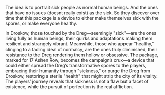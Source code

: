 The idea is to portrait sick people as normal human beings. And the ones that have no issues (doesnt really exist) as the sick. So they discover over time that this package is a device to either make themselves sick with the spores, or make everyone healthy.

In Droskow, those touched by the Dreg—seemingly "sick"—are the ones living fully as human beings, their quirks and adaptations making them resilient and strangely vibrant. Meanwhile, those who appear "healthy," clinging to a fading ideal of normalcy, are the ones truly diminished, their resistance to the Dreg rendering them hollow or obsessive. The package, marked for 17 Ashen Row, becomes the campaign’s crux—a device that could either spread the Dreg’s transformative spores to the players, embracing their humanity through "sickness," or purge the Dreg from Droskow, restoring a sterile "health" that might strip the city of its vitality. The players’ journey reveals that sickness is not a flaw but a facet of existence, while the pursuit of perfection is the real affliction.